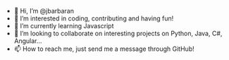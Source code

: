 - 👋 Hi, I’m @jbarbaran
- 👀 I’m interested in coding, contributing and having fun!
- 🌱 I’m currently learning Javascript
- 💞️ I’m looking to collaborate on interesting projects on Python, Java, C#, Angular... 
- 📫 How to reach me, just send me a message through GitHub!

<!---
jbarbaran/jbarbaran is a ✨ special ✨ repository because its `README.md` (this file) appears on your GitHub profile.
You can click the Preview link to take a look at your changes.
--->
